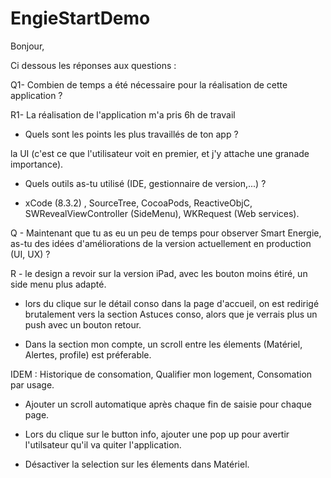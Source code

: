 # EngieStartDemo #

Bonjour,

Ci dessous les réponses aux questions :


Q1- Combien de temps a été nécessaire pour la réalisation de cette application ?

R1- La réalisation de l'application m'a pris 6h de travail

- Quels sont les points les plus travaillés de ton app ?  

la UI (c'est ce que l'utilisateur voit en premier, et j'y attache une granade importance).

- Quels outils as-tu utilisé (IDE, gestionnaire de version,...) ?

- xCode (8.3.2) , SourceTree, CocoaPods, ReactiveObjC, SWRevealViewController (SideMenu), 
    WKRequest (Web services).

Q - Maintenant que tu as eu un peu de temps pour observer Smart Energie, as-tu des idées d'améliorations de la version actuellement en production (UI, UX) ?

R - le design a revoir sur la version iPad, avec les bouton moins étiré, un side menu plus adapté.

- lors du clique sur le détail conso dans la page d'accueil, on est redirigé brutalement vers la section Astuces conso, alors que je verrais plus un push avec un bouton retour.

- Dans la section mon compte, un scroll entre les élements (Matériel, Alertes, profile) est préferable.

IDEM : Historique de consomation, Qualifier mon logement, Consomation par usage.

- Ajouter un scroll automatique après chaque fin de saisie pour chaque page.

- Lors du clique sur le button info, ajouter une pop up pour avertir l'utilsateur qu'il va quiter l'application.

- Désactiver la selection sur les élements dans Matériel.



